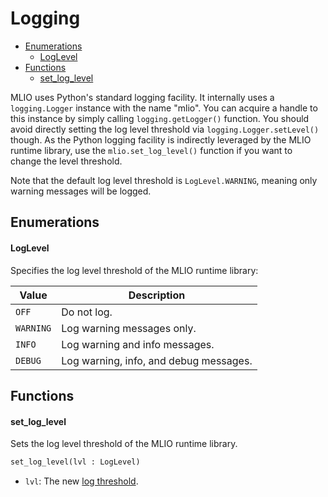 # Logging
* [Enumerations](#Enumerations)
    * [LogLevel](#LogLevel)
* [Functions](#Functions)
    * [set_log_level](#set_log_level)

MLIO uses Python's standard logging facility. It internally uses a `logging.Logger` instance with the name "mlio". You can acquire a handle to this instance by simply calling `logging.getLogger()` function. You should avoid directly setting the log level threshold via `logging.Logger.setLevel()` though. As the Python logging facility is indirectly leveraged by the MLIO runtime library, use the `mlio.set_log_level()` function if you want to change the level threshold.

Note that the default log level threshold is `LogLevel.WARNING`, meaning only warning messages will be logged.

## Enumerations
#### LogLevel
Specifies the log level threshold of the MLIO runtime library:

| Value     | Description                            |
|-----------|----------------------------------------|
| `OFF`     | Do not log.                            |
| `WARNING` | Log warning messages only.             |
| `INFO`    | Log warning and info messages.         |
| `DEBUG`   | Log warning, info, and debug messages. |

## Functions
#### set_log_level
Sets the log level threshold of the MLIO runtime library.

```python
set_log_level(lvl : LogLevel)
```

- `lvl`: The new [log threshold](#LogLevel).
